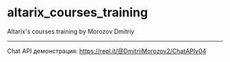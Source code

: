 # altarix_courses_training
Altarix's courses training by Morozov Dmitriy
****
Chat API демонстрация: https://repl.it/@DmitriiMorozov2/ChatAPIv04
